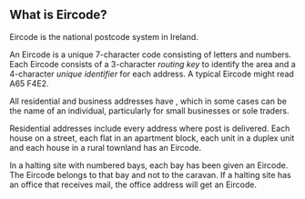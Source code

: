 ##  What is Eircode?

Eircode is the national postcode system in Ireland.

An Eircode is a unique 7-character code consisting of letters and numbers.
Each Eircode consists of a 3-character _routing key_ to identify the area and
a 4-character _unique identifier_ for each address. A typical Eircode might
read A65 F4E2.

All residential and business addresses have , which in some cases can be the
name of an individual, particularly for small businesses or sole traders.

Residential addresses include every address where post is delivered. Each
house on a street, each flat in an apartment block, each unit in a duplex unit
and each house in a rural townland has an Eircode.

In a halting site with numbered bays, each bay has been given an Eircode. The
Eircode belongs to that bay and not to the caravan. If a halting site has an
office that receives mail, the office address will get an Eircode.
